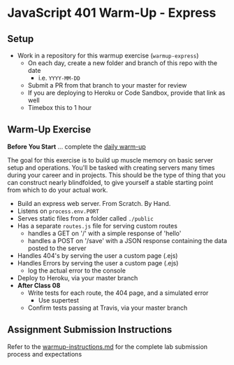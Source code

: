 # JavaScript 401 Warm-Up - Express

## Setup
* Work in a repository for this warmup exercise (`warmup-express`)
  * On each day, create a new folder and branch of this repo with the date
    * i.e. `YYYY-MM-DD`
  * Submit a PR from that branch to your master for review
  * If you are deploying to Heroku or Code Sandbox, provide that link as well
  * Timebox this to 1 hour

## Warm-Up Exercise

**Before You Start** ... complete the [daily warm-up](../warmup-daily)

The goal for this exercise is to build up muscle memory on basic server setup and operations. You'll be tasked with creating servers many times during your career and in projects. This should be the type of thing that you can construct nearly blindfolded, to give yourself a stable starting point from which to do your actual work.

* Build an express web server. From Scratch. By Hand.
* Listens on `process.env.PORT`
* Serves static files from a folder called `./public`
* Has a separate `routes.js` file for serving custom routes
  * handles a GET on '/' with a simple response of 'hello'
  * handles a POST on '/save' with a JSON response containing the data posted to the server
* Handles 404's by serving the user a custom page (.ejs)
* Handles Errors by serving the user a custom page (.ejs)
  * log the actual error to the console
* Deploy to Heroku, via your master branch
* **After Class 08**
    * Write tests for each route, the 404 page, and a simulated error
      * Use supertest
    * Confirm tests passing at Travis, via your master branch


## Assignment Submission Instructions
Refer to the [warmup-instructions.md](../../../reference/submission-instructions/warmups) for the complete lab submission process and expectations
